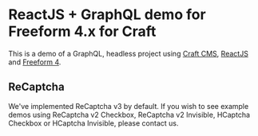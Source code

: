 # ReactJS + GraphQL demo for Freeform 4.x for Craft

This is a demo of a GraphQL, headless project using [Craft CMS](https://craftcms.com), [ReactJS](https://react.dev/) and [Freeform 4](https://solspace.com/plugins/freeform).

## ReCaptcha

We've implemented ReCaptcha v3 by default. If you wish to see example demos using ReCaptcha v2 Checkbox, ReCaptcha v2 Invisible, HCaptcha Checkbox or HCaptcha Invisible, please contact us.
